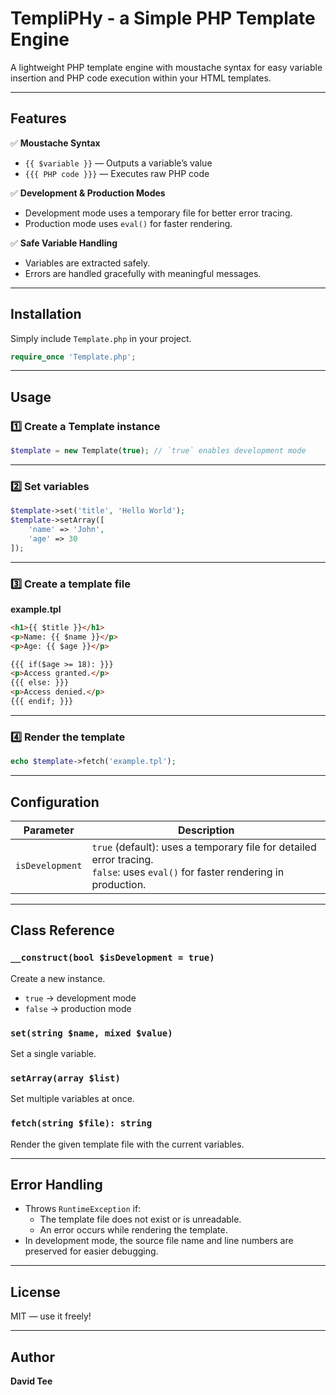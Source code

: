 
# TempliPHy - a Simple PHP Template Engine

A lightweight PHP template engine with moustache syntax for easy variable insertion and PHP code execution within your HTML templates.

---

## Features

✅ **Moustache Syntax**

- `{{ $variable }}` — Outputs a variable’s value  
- `{{{ PHP code }}}` — Executes raw PHP code

✅ **Development & Production Modes**

- Development mode uses a temporary file for better error tracing.
- Production mode uses `eval()` for faster rendering.

✅ **Safe Variable Handling**

- Variables are extracted safely.
- Errors are handled gracefully with meaningful messages.

---

## Installation

Simply include `Template.php` in your project.

```php
require_once 'Template.php';
```

---

## Usage

### 1️⃣ Create a Template instance

```php
$template = new Template(true); // `true` enables development mode
```

---

### 2️⃣ Set variables

```php
$template->set('title', 'Hello World');
$template->setArray([
    'name' => 'John',
    'age' => 30
]);
```

---

### 3️⃣ Create a template file

**example.tpl**

```html
<h1>{{ $title }}</h1>
<p>Name: {{ $name }}</p>
<p>Age: {{ $age }}</p>

{{{ if($age >= 18): }}}
<p>Access granted.</p>
{{{ else: }}}
<p>Access denied.</p>
{{{ endif; }}}
```

---

### 4️⃣ Render the template

```php
echo $template->fetch('example.tpl');
```

---

## Configuration

| Parameter | Description |
|-----------|--------------|
| `isDevelopment` | `true` (default): uses a temporary file for detailed error tracing. <br> `false`: uses `eval()` for faster rendering in production. |

---

## Class Reference

### `__construct(bool $isDevelopment = true)`

Create a new instance.  
- `true` → development mode  
- `false` → production mode

### `set(string $name, mixed $value)`

Set a single variable.

### `setArray(array $list)`

Set multiple variables at once.

### `fetch(string $file): string`

Render the given template file with the current variables.

---

## Error Handling

- Throws `RuntimeException` if:
  - The template file does not exist or is unreadable.
  - An error occurs while rendering the template.
- In development mode, the source file name and line numbers are preserved for easier debugging.

---

## License

MIT — use it freely!

---

## Author

**David Tee**

